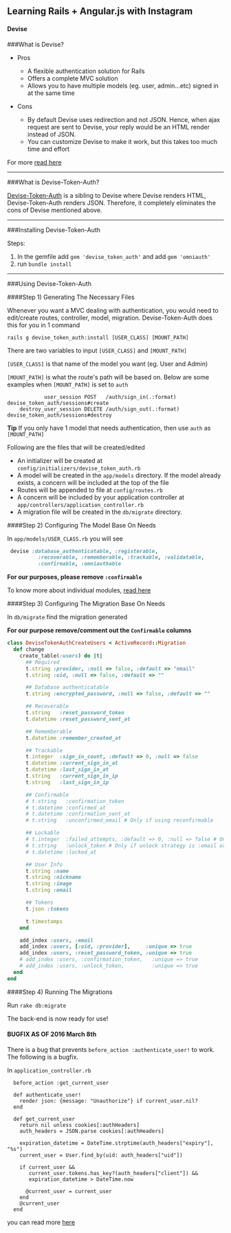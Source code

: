 ## Learning Rails + Angular.js with Instagram
#### Devise

###What is Devise?

- Pros
  - A flexible authentication solution for Rails
  - Offers a complete MVC solution
  - Allows you to have multiple models (eg. user, admin...etc) signed in at the same time

- Cons
  - By default Devise uses redirection and not JSON. Hence, when ajax request are sent to Devise, your reply would be an HTML render instead of JSON.
  - You can customize Devise to make it work, but this takes too much time and effort

For more [read here](https://github.com/plataformatec/devise)

---
###What is Devise-Token-Auth?

[Devise-Token-Auth](https://github.com/lynndylanhurley/devise_token_auth) is a sibling to Devise where Devise renders HTML, Devise-Token-Auth renders JSON. Therefore, it completely eliminates the cons of Devise mentioned above.

---
###Installing Devise-Token-Auth

Steps:

1. In the gemfile add `gem 'devise_token_auth'` and add `gem 'omniauth'`
2. run `bundle install`

---
###Using Devise-Token-Auth

####Step 1) Generating The Necessary Files

Whenever you want a MVC dealing with authentication, you would need to edit/create routes, controller, model, migration. Devise-Token-Auth does this for you in 1 command

`rails g devise_token_auth:install [USER_CLASS] [MOUNT_PATH]`

There are two variables to input `[USER_CLASS]` and `[MOUNT_PATH]`

`[USER_CLASS]` is that name of the model you want (eg. User and Admin)

`[MOUNT_PATH]` is what the route's path will be based on. Below are some examples when `[MOUNT_PATH]` is set to `auth`

```
            user_session POST   /auth/sign_in(.:format)                devise_token_auth/sessions#create
    destroy_user_session DELETE /auth/sign_out(.:format)               devise_token_auth/sessions#destroy
```

**Tip** If you only have 1 model that needs authentication, then use `auth` as `[MOUNT_PATH]`

Following are the files that will be created/edited

- An initializer will be created at `config/initializers/devise_token_auth.rb`
- A model will be created in the `app/models` directory. If the model already exists, a concern will be included at the top of the file
- Routes will be appended to file at `config/routes.rb`
- A concern will be included by your application controller at `app/controllers/application_controller.rb`
- A migration file will be created in the `db/migrate` directory.


####Step 2) Configuring The Model Base On Needs

In `app/models/USER_CLASS.rb` you will see

```ruby
 devise :database_authenticatable, :registerable,
          :recoverable, :rememberable, :trackable, :validatable,
          :confirmable, :omniauthable
```

**For our purposes, please remove `:confirmable`**

To know more about individual modules, [read here](https://github.com/lynndylanhurley/devise_token_auth#excluding-modules)

####Step 3) Configuring The Migration Base On Needs

In `db/migrate` find the migration generated

**For our purpose remove/comment out the `Confirmable` columns**

```ruby
class DeviseTokenAuthCreateUsers < ActiveRecord::Migration
  def change
    create_table(:users) do |t|
      ## Required
      t.string :provider, :null => false, :default => "email"
      t.string :uid, :null => false, :default => ""

      ## Database authenticatable
      t.string :encrypted_password, :null => false, :default => ""

      ## Recoverable
      t.string   :reset_password_token
      t.datetime :reset_password_sent_at

      ## Rememberable
      t.datetime :remember_created_at

      ## Trackable
      t.integer  :sign_in_count, :default => 0, :null => false
      t.datetime :current_sign_in_at
      t.datetime :last_sign_in_at
      t.string   :current_sign_in_ip
      t.string   :last_sign_in_ip

      ## Confirmable
      # t.string   :confirmation_token
      # t.datetime :confirmed_at
      # t.datetime :confirmation_sent_at
      # t.string   :unconfirmed_email # Only if using reconfirmable

      ## Lockable
      # t.integer  :failed_attempts, :default => 0, :null => false # Only if lock strategy is :failed_attempts
      # t.string   :unlock_token # Only if unlock strategy is :email or :both
      # t.datetime :locked_at

      ## User Info
      t.string :name
      t.string :nickname
      t.string :image
      t.string :email

      ## Tokens
      t.json :tokens

      t.timestamps
    end

    add_index :users, :email
    add_index :users, [:uid, :provider],     :unique => true
    add_index :users, :reset_password_token, :unique => true
    # add_index :users, :confirmation_token,   :unique => true
    # add_index :users, :unlock_token,         :unique => true
  end
end
```

####Step 4) Running The Migrations

Run `rake db:migrate`

The back-end is now ready for use!

#### BUGFIX AS OF 2016 March 8th
There is a bug that prevents `before_action :authenticate_user!` to work. The following is a bugfix.

In `application_controller.rb`

```
  before_action :get_current_user

  def authenticate_user!
    render json: {message: "Unauthorize"} if current_user.nil?
  end

  def get_current_user
    return nil unless cookies[:authHeaders]
    auth_headers = JSON.parse cookies[:authHeaders]

    expiration_datetime = DateTime.strptime(auth_headers["expiry"], "%s")
    current_user = User.find_by(uid: auth_headers["uid"])

    if current_user &&
       current_user.tokens.has_key?(auth_headers["client"]) &&
       expiration_datetime > DateTime.now

      @current_user = current_user
    end
    @current_user
  end
```

you can read more [here](https://github.com/lynndylanhurley/devise_token_auth/issues/74)